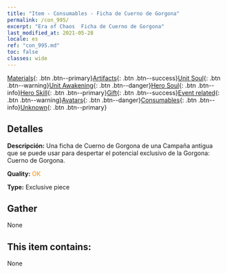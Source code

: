 ```yaml
---
title: "Item - Consumables - Ficha de Cuerno de Gorgona"
permalink: /con_995/
excerpt: "Era of Chaos  Ficha de Cuerno de Gorgona"
last_modified_at: 2021-05-28
locale: es
ref: "con_995.md"
toc: false
classes: wide
---
```

 [Materials](/ItemsES/){: .btn .btn--primary}[Artifacts](/ItemsES/Artifacts/){: .btn .btn--success}[Unit Soul](/ItemsES/UnitSoul/){: .btn .btn--warning}[Unit Awakening](/ItemsES/UnitAwakening/){: .btn .btn--danger}[Hero Soul](/ItemsES/HeroSoul/){: .btn .btn--info}[Hero Skill](/ItemsES/HeroSkill/){: .btn .btn--primary}[Gift](/ItemsES/Gift/){: .btn .btn--success}[Event related](/ItemsES/Events/){: .btn .btn--warning}[Avatars](/ItemsES/Avatars/){: .btn .btn--danger}[Consumables](/ItemsES/Consumables/){: .btn .btn--info}[Unknown](/ItemsES/Unknown/){: .btn .btn--primary}

## Detalles
 **Descripción:** Una ficha de Cuerno de Gorgona de una Campaña antigua que se puede usar para despertar el potencial exclusivo de la Gorgona: Cuerno de Gorgona.

 **Quality:** <span style="color: #FF8C00">OK</span>

 **Type:** Exclusive piece

## Gather

  None

## This item contains:

  None

